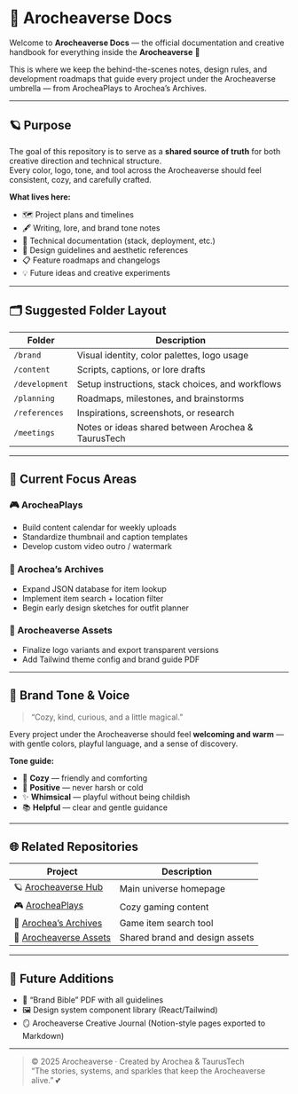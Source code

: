 # 📘 Arocheaverse Docs

Welcome to **Arocheaverse Docs** — the official documentation and creative handbook for everything inside the **Arocheaverse** 🌸  

This is where we keep the behind-the-scenes notes, design rules, and development roadmaps that guide every project under the Arocheaverse umbrella — from ArocheaPlays to Arochea’s Archives.

---

## 🪐 Purpose
The goal of this repository is to serve as a **shared source of truth** for both creative direction and technical structure.  
Every color, logo, tone, and tool across the Arocheaverse should feel consistent, cozy, and carefully crafted.

**What lives here:**
- 🗺️ Project plans and timelines  
- 🖋️ Writing, lore, and brand tone notes  
- 🧩 Technical documentation (stack, deployment, etc.)  
- 🎨 Design guidelines and aesthetic references  
- 📋 Feature roadmaps and changelogs  
- 💡 Future ideas and creative experiments

---

## 🗂️ Suggested Folder Layout
| Folder | Description |
|--------|--------------|
| `/brand` | Visual identity, color palettes, logo usage |
| `/content` | Scripts, captions, or lore drafts |
| `/development` | Setup instructions, stack choices, and workflows |
| `/planning` | Roadmaps, milestones, and brainstorms |
| `/references` | Inspirations, screenshots, or research |
| `/meetings` | Notes or ideas shared between Arochea & TaurusTech |

---

## 🧭 Current Focus Areas

### 🎮 ArocheaPlays
- Build content calendar for weekly uploads  
- Standardize thumbnail and caption templates  
- Develop custom video outro / watermark  

### 📜 Arochea’s Archives
- Expand JSON database for item lookup  
- Implement item search + location filter  
- Begin early design sketches for outfit planner  

### 🎨 Arocheaverse Assets
- Finalize logo variants and export transparent versions  
- Add Tailwind theme config and brand guide PDF  

---

## 💫 Brand Tone & Voice
> “Cozy, kind, curious, and a little magical.”  

Every project under the Arocheaverse should feel **welcoming and warm** — with gentle colors, playful language, and a sense of discovery.

**Tone guide:**
- 🌸 **Cozy** — friendly and comforting  
- 💖 **Positive** — never harsh or cold  
- ✨ **Whimsical** — playful without being childish  
- 📚 **Helpful** — clear and gentle guidance  

---

## 🌐 Related Repositories
| Project | Description |
|----------|--------------|
| 🪐 [Arocheaverse Hub](https://github.com/arocheaverse) | Main universe homepage |
| 🎮 [ArocheaPlays](https://github.com/arocheaverse/arocheaplays) | Cozy gaming content |
| 📜 [Arochea’s Archives](https://github.com/arocheaverse/arocheas-archives) | Game item search tool |
| 🎨 [Arocheaverse Assets](https://github.com/arocheaverse/arocheaverse-assets) | Shared brand and design assets |

---

## 🌈 Future Additions
- 🧾 “Brand Bible” PDF with all guidelines  
- 🖼️ Design system component library (React/Tailwind)  
- 🪞 Arocheaverse Creative Journal (Notion-style pages exported to Markdown)  

---

> © 2025 Arocheaverse · Created by Arochea & TaurusTech  
> “The stories, systems, and sparkles that keep the Arocheaverse alive.” 💕

